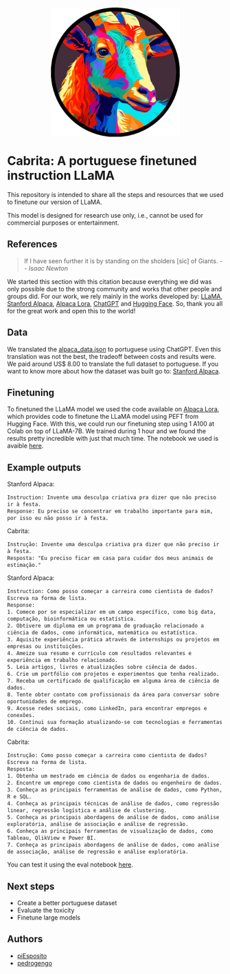 <p align="center" width="100%">
<img src="assets/cabrita.png" alt="Cabrita" style="width: 20%; min-width: 300px; display: block; margin: auto;">
</p>

# Cabrita: A portuguese finetuned instruction LLaMA

This repository is intended to share all the steps and resources that we used to finetune our version of LLaMA.

This model is designed for research use only, i.e., cannot be used for commercial purposes or entertainment.


## References

> If I have seen further it is by standing on the sholders [sic] of Giants.
> -- <cite>Isaac Newton</cite>

We started this section with this citation because everything we did was only possible due to the strong community and works that other people and groups did. For our work, we rely mainly in the works developed by: [LLaMA](https://ai.facebook.com/blog/large-language-model-llama-meta-ai/), [Stanford Alpaca](https://github.com/tatsu-lab/stanford_alpaca), [Alpaca Lora](https://github.com/tloen/alpaca-lora), [ChatGPT](https://openai.com/blog/chatgpt) and [Hugging Face](https://huggingface.co/). So, thank you all for the great work and open this to the world!


## Data

We translated the [alpaca_data.json](https://github.com/tatsu-lab/stanford_alpaca/blob/main/alpaca_data.json) to portuguese using ChatGPT. Even this translation was not the best, the tradeoff between costs and results were. We paid around US$ 8.00 to translate the full dataset to portuguese.
If you want to know more about how the dataset was built go to: [Stanford Alpaca](https://github.com/tatsu-lab/stanford_alpaca).


## Finetuning

To finetuned the LLaMA model we used the code available on [Alpaca Lora](https://github.com/tloen/alpaca-lora), which provides code to finetune the LLaMA model using PEFT from Hugging Face. With this, we could run our finetuning step using 1 A100 at Colab on top of LLaMA-7B. We trained during 1 hour and we found the results pretty incredible with just that much time. The notebook we used is avaible [here](notebooks/train_lora.ipynb).


## Example outputs

Stanford Alpaca:
```
Instruction: Invente uma desculpa criativa pra dizer que não preciso ir à festa.
Response: Eu preciso se concentrar em trabalho importante para mim, por isso eu não posso ir à festa.
```

Cabrita:
```
Instrução: Invente uma desculpa criativa pra dizer que não preciso ir à festa.
Resposta: "Eu preciso ficar em casa para cuidar dos meus animais de estimação."
```


Stanford Alpaca:
```
Instruction: Como posso começar a carreira como cientista de dados? Escreva na forma de lista.
Response:
1. Comece por se especializar em um campo específico, como big data, computação, bioinformática ou estatística.
2. Obtivere um diploma em um programa de graduação relacionado a ciência de dados, como informática, matemática ou estatística.
3. Aquisite experiência prática através de internships ou projetos em empresas ou instituições.
4. Ameize sua resumo e currículo com resultados relevantes e experiência em trabalho relacionado.
5. Leia artigos, livros e atualizações sobre ciência de dados.
6. Crie um portfólio com projetos e experimentos que tenha realizado.
7. Receba um certificado de qualificação em alguma área de ciência de dados.
8. Tente obter contato com profissionais da área para conversar sobre oportunidades de emprego.
9. Acesse redes sociais, como LinkedIn, para encontrar empregos e conexões.
10. Continui sua formação atualizando-se com tecnologias e ferramentas de ciência de dados.
```

Cabrita:
```
Instrução: Como posso começar a carreira como cientista de dados? Escreva na forma de lista.
Resposta: 
1. Obtenha um mestrado em ciência de dados ou engenharia de dados.
2. Encontre um emprego como cientista de dados ou engenheiro de dados.
3. Conheça as principais ferramentas de análise de dados, como Python, R e SQL.
4. Conheça as principais técnicas de análise de dados, como regressão linear, regressão logística e análise de clustering.
5. Conheça as principais abordagens de análise de dados, como análise exploratória, análise de associação e análise de regressão.
6. Conheça as principais ferramentas de visualização de dados, como Tableau, QlikView e Power BI.
7. Conheça as principais abordagens de análise de dados, como análise de associação, análise de regressão e análise exploratória.
```

You can test it using the eval notebook [here](notebooks/cabrita-lora.ipynb).

## Next steps

- Create a better portuguese dataset
- Evaluate the toxicity
- Finetune large models


## Authors

- [piEsposito](https://github.com/piEsposito)
- [pedrogengo](https://github.com/pedrogengo)
